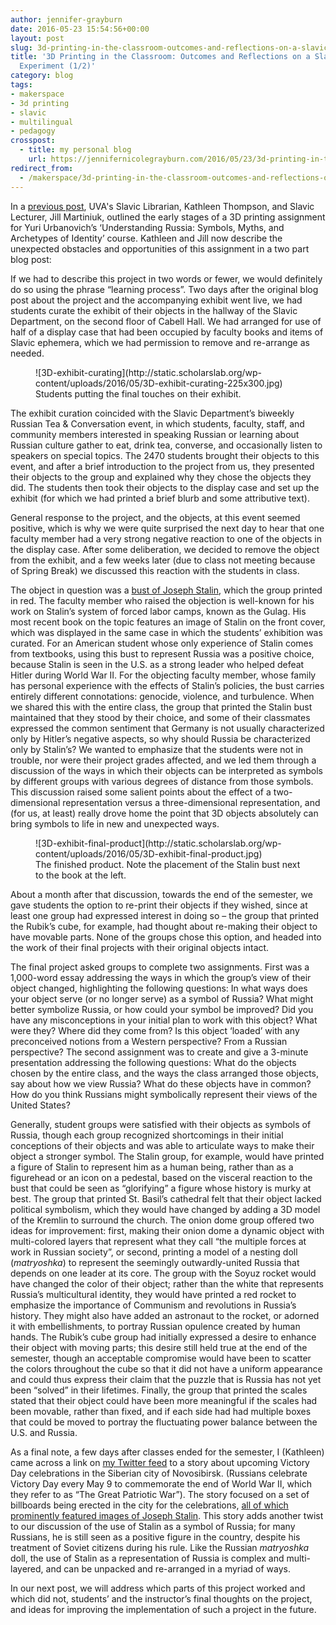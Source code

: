 ```yaml
---
author: jennifer-grayburn
date: 2016-05-23 15:54:56+00:00
layout: post
slug: 3d-printing-in-the-classroom-outcomes-and-reflections-on-a-slavic-course-experiment-12
title: '3D Printing in the Classroom: Outcomes and Reflections on a Slavic Course
  Experiment (1/2)'
category: blog
tags:
- makerspace
- 3d printing
- slavic
- multilingual
- pedagogy
crosspost:
  - title: my personal blog
    url: https://jennifernicolegrayburn.com/2016/05/23/3d-printing-in-the-classroom-outcomes-and-reflections-on-a-slavic-course-experiment-12/
redirect_from:
  - /makerspace/3d-printing-in-the-classroom-outcomes-and-reflections-on-a-slavic-course-experiment-12
---
```


In a [previous post](http://scholarslab.org/uncategorized/3d-printing-in-the-classroom-course-assignments-and-the-makerspace/), UVA's Slavic Librarian, Kathleen Thompson, and Slavic Lecturer, Jill Martiniuk, outlined the early stages of a 3D printing assignment for Yuri Urbanovich’s ‘Understanding Russia: Symbols, Myths, and Archetypes of Identity’ course. Kathleen and Jill now describe the unexpected obstacles and opportunities of this assignment in a two part blog post:

If we had to describe this project in two words or fewer, we would definitely do so using the phrase “learning process”. Two days after the original blog post about the project and the accompanying exhibit went live, we had students curate the exhibit of their objects in the hallway of the Slavic Department, on the second floor of Cabell Hall. We had arranged for use of half of a display case that had been occupied by faculty books and items of Slavic ephemera, which we had permission to remove and re-arrange as needed.

<figure>
  ![3D-exhibit-curating](http://static.scholarslab.org/wp-content/uploads/2016/05/3D-exhibit-curating-225x300.jpg)
  <figcaption>
 Students putting the final touches on their exhibit.
</figcaption>

</figure>

The exhibit curation coincided with the Slavic Department’s biweekly Russian Tea & Conversation event, in which students, faculty, staff, and community members interested in speaking Russian or learning about Russian culture gather to eat, drink tea, converse, and occasionally listen to speakers on special topics. The 2470 students brought their objects to this event, and after a brief introduction to the project from us, they presented their objects to the group and explained why they chose the objects they did. The students then took their objects to the display case and set up the exhibit (for which we had printed a brief blurb and some attributive text).

General response to the project, and the objects, at this event seemed positive, which is why we were quite surprised the next day to hear that one faculty member had a very strong negative reaction to one of the objects in the display case. After some deliberation, we decided to remove the object from the exhibit, and a few weeks later (due to class not meeting because of Spring Break) we discussed this reaction with the students in class.

The object in question was a [bust of Joseph Stalin](https://www.thingiverse.com/thing:516756), which the group printed in red. The faculty member who raised the objection is well-known for his work on Stalin’s system of forced labor camps, known as the Gulag. His most recent book on the topic features an image of Stalin on the front cover, which was displayed in the same case in which the students’ exhibition was curated. For an American student whose only experience of Stalin comes from textbooks, using this bust to represent Russia was a positive choice, because Stalin is seen in the U.S. as a strong leader who helped defeat Hitler during World War II. For the objecting faculty member, whose family has personal experience with the effects of Stalin’s policies, the bust carries entirely different connotations: genocide, violence, and turbulence. When we shared this with the entire class, the group that printed the Stalin bust maintained that they stood by their choice, and some of their classmates expressed the common sentiment that Germany is not usually characterized only by Hitler’s negative aspects, so why should Russia be characterized only by Stalin’s? We wanted to emphasize that the students were not in trouble, nor were their project grades affected, and we led them through a discussion of the ways in which their objects can be interpreted as symbols by different groups with various degrees of distance from those symbols. This discussion raised some salient points about the effect of a two-dimensional representation versus a three-dimensional representation, and (for us, at least) really drove home the point that 3D objects absolutely can bring symbols to life in new and unexpected ways.

<figure>
  ![3D-exhibit-final-product](http://static.scholarslab.org/wp-content/uploads/2016/05/3D-exhibit-final-product.jpg)
  <figcaption>
 The finished product. Note the placement of the Stalin bust next to the book at the left.
</figcaption>

</figure>

About a month after that discussion, towards the end of the semester, we gave students the option to re-print their objects if they wished, since at least one group had expressed interest in doing so – the group that printed the Rubik’s cube, for example, had thought about re-making their object to have movable parts. None of the groups chose this option, and headed into the work of their final projects with their original objects intact.

The final project asked groups to complete two assignments. First was a 1,000-word essay addressing the ways in which the group’s view of their object changed, highlighting the following questions: In what ways does your object serve (or no longer serve) as a symbol of Russia? What might better symbolize Russia, or how could your symbol be improved? Did you have any misconceptions in your initial plan to work with this object? What were they? Where did they come from? Is this object ‘loaded’ with any preconceived notions from a Western perspective? From a Russian perspective? The second assignment was to create and give a 3-minute presentation addressing the following questions: What do the objects chosen by the entire class, and the ways the class arranged those objects, say about how we view Russia? What do these objects have in common? How do you think Russians might symbolically represent their views of the United States?

Generally, student groups were satisfied with their objects as symbols of Russia, though each group recognized shortcomings in their initial conceptions of their objects and was able to articulate ways to make their object a stronger symbol. The Stalin group, for example, would have printed a figure of Stalin to represent him as a human being, rather than as a figurehead or an icon on a pedestal, based on the visceral reaction to the bust that could be seen as “glorifying” a figure whose history is murky at best. The group that printed St. Basil’s cathedral felt that their object lacked political symbolism, which they would have changed by adding a 3D model of the Kremlin to surround the church. The onion dome group offered two ideas for improvement: first, making their onion dome a dynamic object with multi-colored layers that represent what they call “the multiple forces at work in Russian society”, or second, printing a model of a nesting doll (_matryoshka_) to represent the seemingly outwardly-united Russia that depends on one leader at its core. The group with the Soyuz rocket would have changed the color of their object; rather than the white that represents Russia’s multicultural identity, they would have printed a red rocket to emphasize the importance of Communism and revolutions in Russia’s history. They might also have added an astronaut to the rocket, or adorned it with embellishments, to portray Russian opulence created by human hands. The Rubik’s cube group had initially expressed a desire to enhance their object with moving parts; this desire still held true at the end of the semester, though an acceptable compromise would have been to scatter the colors throughout the cube so that it did not have a uniform appearance and could thus express their claim that the puzzle that is Russia has not yet been “solved” in their lifetimes. Finally, the group that printed the scales stated that their object could have been more meaningful if the scales had been movable, rather than fixed, and if each side had had multiple boxes that could be moved to portray the fluctuating power balance between the U.S. and Russia.

As a final note, a few days after classes ended for the semester, I (Kathleen) came across a link on [my Twitter feed](https://twitter.com/rusalkat?lang=en) to a story about upcoming Victory Day celebrations in the Siberian city of Novosibirsk. (Russians celebrate Victory Day every May 9 to commemorate the end of World War II, which they refer to as “The Great Patriotic War”). The story focused on a set of billboards being erected in the city for the celebrations, [all of which prominently featured images of Joseph Stalin](https://meduza.io/en/news/2016/05/04/novosibirsk-installs-billboards-with-stalin-s-portrait-across-city-in-preparation-for-victory-day). This story adds another twist to our discussion of the use of Stalin as a symbol of Russia; for many Russians, he is still seen as a positive figure in the country, despite his treatment of Soviet citizens during his rule. Like the Russian _matryoshka_ doll, the use of Stalin as a representation of Russia is complex and multi-layered, and can be unpacked and re-arranged in a myriad of ways.

In our next post, we will address which parts of this project worked and which did not, students’ and the instructor’s final thoughts on the project, and ideas for improving the implementation of such a project in the future.

